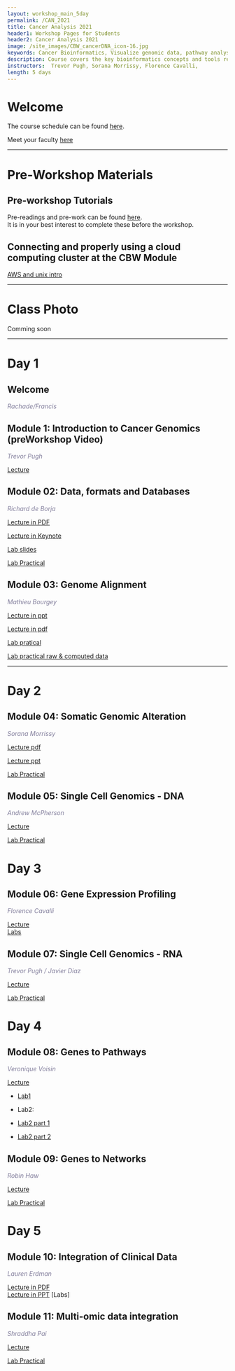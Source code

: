 ```yaml
---
layout: workshop_main_5day
permalink: /CAN_2021
title: Cancer Analysis 2021
header1: Workshop Pages for Students
header2: Cancer Analysis 2021
image: /site_images/CBW_cancerDNA_icon-16.jpg
keywords: Cancer Bioinformatics, Visualize genomic data, pathway analysis, integrate clinical data
description: Course covers the key bioinformatics concepts and tools required to analyze cancer genomic data sets and access and work with data sets in the cloud. 
instructors:  Trevor Pugh, Sorana Morrissy, Florence Cavalli, 
length: 5 days
---
```


# Welcome <a id="welcome"></a>
 

The course schedule can be found [here](https://bioinformaticsdotca.github.io/CAN_2021_schedule).

Meet your faculty [here](https://drive.google.com/file/d/1QFI0H9kX7U8rg4NY6ZhCELmJnCmUH7sZ/view?usp=sharing)

***

# Pre-Workshop Materials <a id="preworkshop"></a>


## Pre-workshop Tutorials

Pre-readings and pre-work can be found [here](https://forms.gle/fMQMdWQxZQMcTMRB9).  
It is in your best interest to complete these before the workshop.


## Connecting and properly using a cloud computing cluster at the CBW Module
[AWS and unix intro](https://bioinformaticsdotca.github.io/aws_2021) 

***

# Class Photo

Comming soon

*** 

# Day 1 <a id="day1"></a>

## Welcome

*<font color="#827e9c">Rachade/Francis</font>*

## Module 1: Introduction to Cancer Genomics (preWorkshop Video)

*<font color="#827e9c">Trevor Pugh</font>* 

[Lecture](https://youtu.be/nnHRfHB9N8Q)  

## Module 02: Data, formats and Databases

*<font color="#827e9c">Richard de Borja</font>*

[Lecture in PDF](https://drive.google.com/file/d/1NWzACJdXkqPSRS7V6MN8AlTJa-SQuvHh/view?usp=sharing)

[Lecture in Keynote](https://drive.google.com/file/d/1ELk3HR3ByL5ix4-LUchjIY9z7ucGD6g1/view?usp=sharing)

[Lab slides](https://drive.google.com/file/d/1TZwPhdgERNP5uaqHq039W5I6adJ6DA3-/view?usp=sharing)

[Lab Practical](https://bioinformaticsdotca.github.io/CAN_2021_Module2_lab_cancer)

## Module 03: Genome Alignment 

*<font color="#827e9c">Mathieu Bourgey</font>* 

[Lecture in ppt](https://drive.google.com/file/d/1IIbdQExYSK3tsExaOsoNKd0gzdX42IBG/view?usp=sharing) 

[Lecture in pdf](https://drive.google.com/file/d/1omn0zGVOkal5xA_mnn6E32itWIZC54Zy/view?usp=sharing) 

[Lab pratical](https://bioinformaticsdotca.github.io/CAN_2021_module3_lab)

[Lab practical raw & computed data](https://bioinformaticsdotca.github.io/CAN_2021_module3_lab)

***

# Day 2 <a id="day2"></a>

## Module 04: Somatic Genomic Alteration

*<font color="#827e9c">Sorana Morrissy</font>* 

[Lecture pdf](https://drive.google.com/file/d/1nNo9ltOdJx5XRBVe46TLFMgJN1Gc7FZu/view?usp=sharing)

[Lecture ppt](https://drive.google.com/file/d/1gshvfNVPZ_PoxLpW6ufrS1_Df3Ymv4-q/view?usp=sharing)

[Lab Practical](https://bioinformaticsdotca.github.io/CAN_2021_module4_lab)  

## Module 05: Single Cell Genomics - DNA

*<font color="#827e9c">Andrew McPherson</font>* 

[Lecture](https://drive.google.com/file/d/1e55f7kisrJi3HKn-n_f5fjKAHZOLSXIq/view)

[Lab Practical](https://amcpherson.github.io/CBW_CAN_scDNA_2021)  

# Day 3 <a id="day3"></a>  

## Module 06: Gene Expression Profiling

*<font color="#827e9c">Florence Cavalli</font>* 

[Lecture]()     
 [Labs](https://bioinformaticsdotca.github.io/CAN_2021_Module6_Lab)


## Module 07: Single Cell Genomics - RNA

*<font color="#827e9c">Trevor Pugh / Javier Diaz</font>* 

[Lecture]()

[Lab Practical]() 

# Day 4 <a id="day4"></a>

## Module 08: Genes to Pathways

*<font color="#827e9c">Veronique Voisin</font>* 

[Lecture](https://drive.google.com/file/d/1cq6zapNx7wpdHOUv70SA7yiABVe7g7XC/view?usp=sharing)

 * [Lab1](https://baderlab.github.io/CBW_Pathways_2021/CANgprofiler-lab.html) 

 * Lab2:
  * [Lab2 part 1](https://baderlab.github.io/CBW_Pathways_2021/gsea-lab.html) 
  * [Lab2 part 2](https://baderlab.github.io/CBW_Pathways_2021/gsea-mod3.html)  

 ## Module 09: Genes to Networks

 *<font color="#827e9c">Robin Haw</font>* 

 [Lecture]()

 [Lab Practical]()

# Day 5 <a id="day5"></a>  

## Module 10: Integration of Clinical Data

*<font color="#827e9c">Lauren Erdman</font>* 

[Lecture in PDF](https://drive.google.com/a/bioinformatics.ca/file/d/1eM8iaL9MPzwNPL7DZ4WtOzTz4BHTe0v9/view?usp=sharing)       
[Lecture in PPT](https://drive.google.com/a/bioinformatics.ca/file/d/1EBdqVdjHkJ2TQ8VsFeYAttFwzaWSf2CO/view?usp=sharing)
[Labs]

## Module 11: Multi-omic data integration

*<font color="#827e9c">Shraddha Pai</font>* 

[Lecture]()

[Lab Practical](https://pailab.oicr.on.ca/CBW_CAN_DataIntegration_2021/index.html)    


